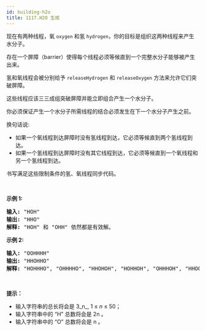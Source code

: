```yaml
---
id: building-h2o
title: 1117.H2O 生成
---
```

现在有两种线程，氧 <code>oxygen</code> 和氢 <code>hydrogen</code>，你的目标是组织这两种线程来产生水分子。

存在一个屏障（barrier）使得每个线程必须等候直到一个完整水分子能够被产生出来。

氢和氧线程会被分别给予 <code>releaseHydrogen</code> 和 <code>releaseOxygen</code> 方法来允许它们突破屏障。

这些线程应该三三成组突破屏障并能立即组合产生一个水分子。

你必须保证产生一个水分子所需线程的结合必须发生在下一个水分子产生之前。

换句话说:


- 如果一个氧线程到达屏障时没有氢线程到达，它必须等候直到两个氢线程到达。
- 如果一个氢线程到达屏障时没有其它线程到达，它必须等候直到一个氧线程和另一个氢线程到达。

书写满足这些限制条件的氢、氧线程同步代码。

 

**示例 1:**


<pre><strong>输入: </strong>&#34;HOH&#34;<br/><strong>输出: </strong>&#34;HHO&#34;<br/><strong>解释:</strong> &#34;HOH&#34; 和 &#34;OHH&#34; 依然都是有效解。<br/></pre>

**示例 2:**


<pre><strong>输入: </strong>&#34;OOHHHH&#34;<br/><strong>输出: </strong>&#34;HHOHHO&#34;<br/><strong>解释:</strong> &#34;HOHHHO&#34;, &#34;OHHHHO&#34;, &#34;HHOHOH&#34;, &#34;HOHHOH&#34;, &#34;OHHHOH&#34;, &#34;HHOOHH&#34;, &#34;HOHOHH&#34; 和 &#34;OHHOHH&#34; 依然都是有效解。<br/></pre>

 

**提示：**


- 输入字符串的总长将会是 3_n_, 1 ≤ _n_ ≤ 50；
- 输入字符串中的 “H” 总数将会是 2n 。
- 输入字符串中的 “O” 总数将会是 n 。
